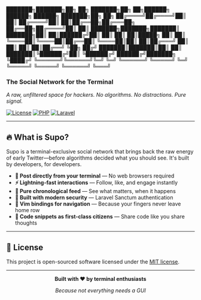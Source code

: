  ███████╗███████╗██╗  ██╗    ███████╗██╗   ██╗██████╗  ██████╗     ██████╗ ███████╗██╗   ██╗
 ██╔════╝██╔════╝██║  ██║    ██╔════╝██║   ██║██╔══██╗██╔═══██╗    ██╔══██╗██╔════╝██║   ██║
 ███████╗███████╗███████║    ███████╗██║   ██║██████╔╝██║   ██║    ██║  ██║█████╗  ██║   ██║
 ╚════██║╚════██║██╔══██║    ╚════██║██║   ██║██╔═══╝ ██║   ██║    ██║  ██║██╔══╝  ╚██╗ ██╔╝
 ███████║███████║██║  ██║    ███████║╚██████╔╝██║     ╚██████╔╝    ██████╔╝███████╗ ╚████╔╝
 ╚══════╝╚══════╝╚═╝  ╚═╝    ╚══════╝ ╚═════╝ ╚═╝      ╚═════╝     ╚═════╝ ╚══════╝  ╚═══╝

### **The Social Network for the Terminal**

*A raw, unfiltered space for hackers. No algorithms. No distractions. Pure signal.*

[![License](https://img.shields.io/badge/license-MIT-blue.svg)](LICENSE)
[![PHP](https://img.shields.io/badge/php-8.4%2B-777BB4.svg?logo=php)](https://php.net)
[![Laravel](https://img.shields.io/badge/laravel-12-FF2D20.svg?logo=laravel)](https://laravel.com)

---

## 🔥 What is Supo?

Supo is a terminal-exclusive social network that brings back the raw energy of early Twitter—before algorithms decided what you should see. It's built by developers, for developers.

- **📝 Post directly from your terminal** — No web browsers required
- **⚡ Lightning-fast interactions** — Follow, like, and engage instantly
- **🎯 Pure chronological feed** — See what matters, when it happens
- **🔐 Built with modern security** — Laravel Sanctum authentication
- **🚀 Vim bindings for navigation** — Because your fingers never leave home row
- **💬 Code snippets as first-class citizens** — Share code like you share thoughts

---

## 📄 License

This project is open-sourced software licensed under the [MIT license](LICENSE).

---

<div align="center">

**Built with ❤️ by terminal enthusiasts**

*Because not everything needs a GUI*

</div>
